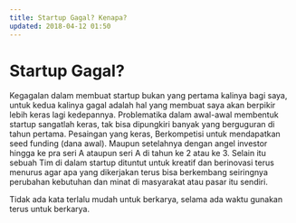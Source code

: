 ```yaml
---
title: Startup Gagal? Kenapa?
updated: 2018-04-12 01:50
---
```


# Startup Gagal?
Kegagalan dalam membuat startup bukan yang pertama kalinya bagi saya, untuk kedua kalinya gagal adalah hal yang membuat saya akan berpikir lebih keras lagi kedepannya. Problematika dalam awal-awal membentuk startup sangatlah keras, tak bisa dipungkiri banyak yang berguguran di tahun pertama. Pesaingan yang keras, Berkompetisi untuk mendapatkan seed funding (dana awal). Maupun setelahnya dengan angel investor hingga ke pra seri A ataupun seri A di tahun ke 2 atau ke 3. Selain itu sebuah Tim di dalam startup dituntut untuk kreatif dan berinovasi terus menurus agar apa yang dikerjakan terus bisa berkembang seiringnya perubahan kebutuhan dan minat di masyarakat atau pasar itu sendiri.

Tidak ada kata terlalu mudah untuk berkarya, selama ada waktu gunakan terus untuk berkarya.
